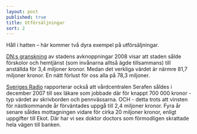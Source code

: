 ```yaml
---
layout: post
published: true
title: Utförsäljningar
sort: 2
---
```



Håll i hatten – här kommer två dyra exempel på utförsäljningar.

[DN:s granskning](http://www.dn.se/ekonomi/utforsaljningar-med-miljonrabatt/) av stadens avknoppningar 2008 visar att staden sålde förskolor och hemtjänst (som invånarna alltså ägde tillsammans) till anställda för 3,4 miljoner kronor. Medan det verkliga värdet är närmre 81,7 miljoner kronor. En nätt förlust för oss alla på 78,3 miljoner.

[Sveriges Radio](http://sverigesradio.se/sida/artikel.aspx?programid=83&artikel=5079798) rapporterar också att vårdcentralen Serafen såldes i december 2007 till sex läkare som jobbade där för knappt 700 000 kronor - typ värdet av skrivborden och pennvässarna. OCH - detta trots att vinsten för nästkommande år förväntades uppgå till 2,4 miljoner kronor. Fyra år senare såldes mottagningen vidare för cirka 20 miljoner kronor, enligt uppgifter till Ekot. Där har vi sex doktor doctors som förmodligen skrattade hela vägen till banken.
